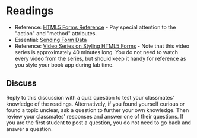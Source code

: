 # Readings

- Reference: [HTML5 Forms Reference](https://htmlreference.io/forms/) - Pay special attention to the "action" and "method" attributes.
- Essential: [Sending Form Data](https://developer.mozilla.org/en-US/docs/Learn/HTML/Forms/Sending_and_retrieving_form_data)
- Reference: [Video Series on Styling HTML5 Forms](https://www.youtube.com/playlist?list=PL4cUxeGkcC9g5_p_BVUGWykHfqx6bb7qK) - Note that this video series is approximately 40 minutes long. You do not need to watch every video from the series, but should keep it handy for reference as you style your book app during lab time.

## Discuss

Reply to this discussion with a quiz question to test your classmates’ knowledge of the readings. Alternatively, if you found yourself curious or found a topic unclear, ask a question to further your own knowledge. Then review your classmates' responses and answer one of their questions. If you are the first student to post a question, you do not need to go back and answer a question.
